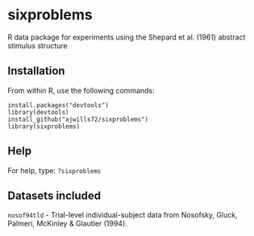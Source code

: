 # sixproblems
R data package for experiments using the Shepard et al. (1961) abstract stimulus structure
## Installation
From within R, use the following commands:
```
install.packages("devtools")
library(devtools)
install_github("ajwills72/sixproblems")
library(sixproblems)
```
## Help
For help, type:
```?sixproblems```

## Datasets included
```nosof94tld``` - Trial-level individual-subject data from Nosofsky, Gluck, Palmeri, McKinley & Glautier (1994).
